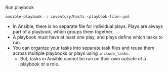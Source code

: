 Run playbook
```bash
ansible-playbook -i inventory/hosts <playbook-file>.yml
```

- In Ansible, there is no separate file for individual plays. Plays are always part of a playbook, which groups them together.
- A playbook must have at least one play, and plays define which tasks to run.
- You can organize your tasks into separate task files and reuse them across multiple playbooks or plays using `include_tasks`.
  - But, tasks in Ansible cannot be run on their own outside of a playbook or a role.
